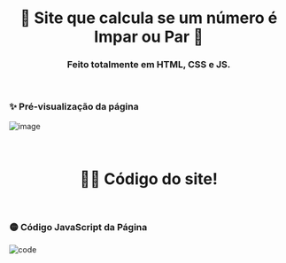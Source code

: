 <!-- Cabeçario -->

<div align="center">
  <h1>
  🔢 Site que calcula se um número é Impar ou Par 🔢
  </h1>
  <h3>
   Feito totalmente em HTML, CSS e JS.
  </h3>
</div>

<br>

 <!-- Pré-visualização da primeira página -->
<h3>
    ✨ Pré-visualização da página
</h3>

![image](https://github.com/user-attachments/assets/b92d8d97-7f30-4c06-9bae-cdacde7aefc4)

<br>

 <!-- Código do Site -->
<div align="center">
  <h1>
     👨‍💻 Código do site!
  </h1>
</div>

<br>

<!-- Código HTML da Primeira Página -->
<h3>
    🟡 Código JavaScript da Página
</h3>

![code](https://github.com/user-attachments/assets/89f5f143-f8a6-4133-9be6-27df13241ebb)

<br>
